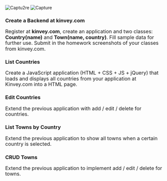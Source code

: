 ![Captu2re](https://user-images.githubusercontent.com/28908397/55470120-adaff980-560f-11e9-9caa-1de26b011c18.JPG)
![Capture](https://user-images.githubusercontent.com/28908397/55470121-ae489000-560f-11e9-8207-31f9cce3e7c6.JPG)

<h3>Create a Backend at kinvey.com</h3>
<p><span style="font-size: 12.0pt; line-height: 115%;">Register at <strong>kinvey.com</strong>, create an application and two classes: <strong>Country(name)</strong> and <strong>Town(name, country)</strong>. Fill sample data for further use. Submit in the homework screenshots of your classes from kinvey.com.</span></p>
<h3>List Countries</h3>
<p><span style="font-size: 12.0pt; line-height: 115%;">Create a JavaScript application (HTML + CSS + JS + jQuery) that loads and displays all countries from your application at Kinvey.com into a HTML page.</span></p>
<h3>Edit Countries</h3>
<p><span style="font-size: 12.0pt; line-height: 115%;">Extend the previous application with add / edit / delete for countries.</span></p>
<h3>List Towns by Country</h3>
<p><span style="font-size: 12.0pt; line-height: 115%;">Extend the previous application to show all towns when a certain country is selected.</span></p>
<h3>CRUD Towns</h3>
<p><span style="font-size: 12.0pt; line-height: 115%;">Extend the previous application to implement add / edit / delete for towns.</span></p>